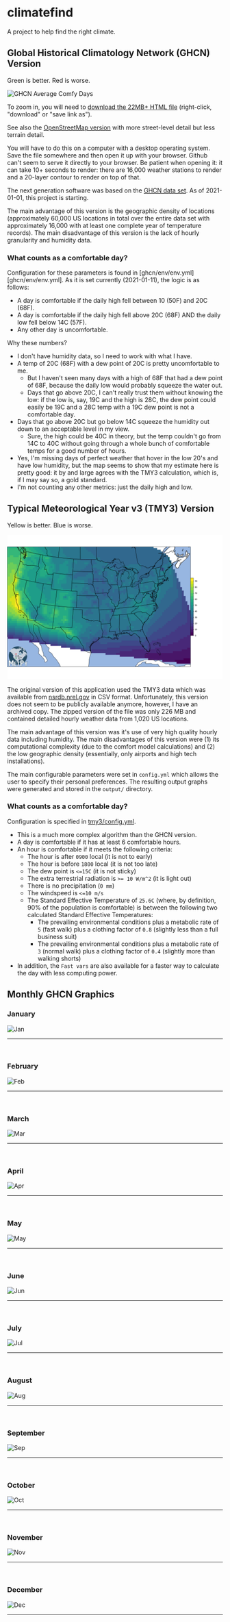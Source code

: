 # climatefind

A project to help find the right climate.

## Global Historical Climatology Network (GHCN) Version

Green is better.  Red is worse.

![GHCN Average Comfy Days](img/ghcn_average_comfy_days.png)

To zoom in, you will need to [download the 22MB+ HTML file](https://github.com/jgspratt/climatefind/blob/master/ghcn/output/average_comfy_days.Stamen_Terrain.html?raw=true) (right-click, "download" or "save link as").

See also the [OpenStreetMap version](https://github.com/jgspratt/climatefind/blob/master/ghcn/output/average_comfy_days.OpenStreetMap.html?raw=true) with more street-level detail but less terrain detail.

You will have to do this on a computer with a desktop operating system.
Save the file somewhere and then open it up with your browser.
Github can't seem to serve it directly to your browser.
Be patient when opening it: it can take 10+ seconds to render: there are 16,000 weather stations to render and a 20-layer contour to render on top of that.

The next generation software was based on the [GHCN data set](https://www.ncei.noaa.gov/data/daily-summaries/archive/daily-summaries-latest.tar.gz).
As of 2021-01-01, this project is starting.

The main advantage of this version is the geographic density of locations (approximately 60,000 US locations in total over the entire data set with approximately 16,000 with at least one complete year of temperature records).
The main disadvantage of this version is the lack of hourly granularity and humidity data.

### What counts as a comfortable day?

Configuration for these parameters is found in [ghcn/env/env.yml][ghcn/env/env.yml].
As it is set currently (2021-01-11), the logic is as follows:

* A day is comfortable if the daily high fell between 10 (50F) and 20C (68F).
* A day is comfortable if the daily high fell above 20C (68F) AND the daily low fell below 14C (57F).
* Any other day is uncomfortable.

Why these numbers?

* I don't have humidity data, so I need to work with what I have.
* A temp of 20C (68F) with a dew point of 20C is pretty uncomfortable to me.
    * But I haven't seen many days with a high of 68F that had a dew point of 68F, because the daily low would probably squeeze the water out.
    * Days that go above 20C, I can't really trust them without knowing the low: if the low is, say, 19C and the high is 28C, the dew point could easily be 19C and a 28C temp with a 19C dew point is not a comfortable day.
* Days that go above 20C but go below 14C squeeze the humidity out down to an acceptable level in my view.
    * Sure, the high could be 40C in theory, but the temp couldn't go from 14C to 40C without going through a whole bunch of comfortable temps for a good number of hours.
* Yes, I'm missing days of perfect weather that hover in the low 20's and have low humidity, but the map seems to show that my estimate here is pretty good: it by and large agrees with the TMY3 calculation, which is, if I may say so, a gold standard.
* I'm not counting any other metrics: just the daily high and low.


## Typical Meteorological Year v3 (TMY3) Version

Yellow is better.  Blue is worse.

![TMY3 Days In Year Natural Neighbor Interpolation](tmy3/output/natural_neighbor_days_in_year.png)

The original version of this application used the TMY3 data which was available from [nsrdb.nrel.gov](https://nsrdb.nrel.gov/about/tmy.html) in CSV format.
Unfortunately, this version does not seem to be publicly available anymore, however, I have an archived copy.
The zipped version of the file was only 226 MB and contained detailed hourly weather data from 1,020 US locations.

The main advantage of this version was it's use of very high quality hourly data including humidity.
The main disadvantages of this version were (1) its computational complexity (due to the comfort model calculations) and (2) the low geographic density (essentially, only airports and high tech installations). 

The main configurable parameters were set in `config.yml` which allows the user to specify their personal preferences.
The resulting output graphs were generated and stored in the `output/` directory.

### What counts as a comfortable day?

Configuration is specified in [tmy3/config.yml](tmy3/config.yml).

* This is a much more complex algorithm than the GHCN version.
* A day is comfortable if it has at least 6 comfortable hours.
* An hour is comfortable if it meets the following criteria:
    * The hour is after `0900` local (it is not to early)
    * The hour is before `1800` local (it is not too late)
    * The dew point is `<=15C` (it is not sticky)
    * The extra terrestrial radiation is `>= 10 W/m^2` (it is light out)
    * There is no precipitation (`0 mm`)
    * The windspeed is `<=10 m/s`
    * The Standard Effective Temperature of `25.6C` (where, by definition, 90% of the population is comfortable) is between the following two calculated Standard Effective Temperatures:
        * The prevailing environmental conditions plus a metabolic rate of `5` (fast walk) plus a clothing factor of `0.8` (slightly less than a full business suit)
        * The prevailing environmental conditions plus a metabolic rate of `3` (normal walk) plus a clothing factor of `0.4` (slightly more than walking shorts)
* In addition, the `Fast vars` are also available for a faster way to calculate the day with less computing power.


## Monthly GHCN Graphics

### January

![Jan](img/01_jan_percent_comfy.Stamen_Terrain.html.png)

***

<br/>

### February

![Feb](img/02_feb_percent_comfy.Stamen_Terrain.html.png)

***

<br/>

### March

![Mar](img/03_mar_percent_comfy.Stamen_Terrain.html.png)

***

<br/>

### April

![Apr](img/04_apr_percent_comfy.Stamen_Terrain.html.png)

***

<br/>

### May

![May](img/05_may_percent_comfy.Stamen_Terrain.html.png)

***

<br/>

### June

![Jun](img/06_jun_percent_comfy.Stamen_Terrain.html.png)

***

<br/>

### July

![Jul](img/07_jul_percent_comfy.Stamen_Terrain.html.png)

***

<br/>

### August

![Aug](img/08_aug_percent_comfy.Stamen_Terrain.html.png)

***

<br/>

### September

![Sep](img/09_sep_percent_comfy.Stamen_Terrain.html.png)

***

<br/>

### October

![Oct](img/10_oct_percent_comfy.Stamen_Terrain.html.png)

***

<br/>

### November

![Nov](img/11_nov_percent_comfy.Stamen_Terrain.html.png)

***

<br/>

### December

![Dec](img/12_dec_percent_comfy.Stamen_Terrain.html.png)

***
